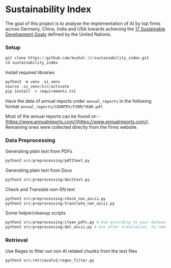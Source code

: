 # Sustainability Index

The goal of this project is to analyse the implementation of AI by top firms across Germany, China, India and USA towards achieving the [17 Sustainable Development Goals](https://sdgs.un.org/goals) defined by the United Nations. 


### Setup

```python
git clone https://github.com/kushal-10/sustainability_index.git
cd sustainability_index
```

Install required libraries

```python
python3 -m venv .si_venv
source .si_venv/bin/activate
pip install -r requirements.txt
```

Have the data of annual reports under `annual_reports` in the following format `annual_reports/COUNTRY/FIRM/YEAR.pdf`.

Most of the annual reports can be found on - [https://www.annualreports.com/](https://www.annualreports.com/). Remaining ones were collected directly from the firms website.

### Data Preprocessing


Generating plain text from PDFs

```python
python3 src/preprocessing/pdf2text.py
```

Generating plain text from Docx
```python
python3 src/preprocessing/doc2text.py
```

Check and Translate non-EN text

```python
python3 src/preprocessing/check_non_ascii.py
python3 src/preprocessing/translate_non_ascii.py
```

Some helper/cleanup scripts
```python
python3 src/preprocessing/clean_pdfs.py # Use according to your dataset structure, before converting PDF/DOC to Text
python3 src/preprocessing/del_ascii.py # Use after translation, to remove extra files
```

### Retrieval

Use Regex to filter out non AI related chunks from the text files

```python
python3 src/retrievalv2/regex_filter.py 
```
